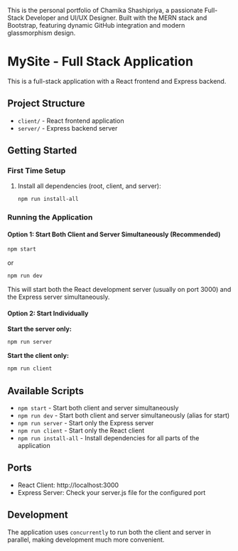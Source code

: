 This is the personal portfolio of Chamika Shashipriya, a passionate Full-Stack Developer and UI/UX Designer. Built with the MERN stack and Bootstrap, featuring dynamic GitHub integration and modern glassmorphism design.

# MySite - Full Stack Application

This is a full-stack application with a React frontend and Express backend.

## Project Structure

- `client/` - React frontend application
- `server/` - Express backend server

## Getting Started

### First Time Setup

1. Install all dependencies (root, client, and server):
   ```bash
   npm run install-all
   ```

### Running the Application

#### Option 1: Start Both Client and Server Simultaneously (Recommended)
```bash
npm start
```
or
```bash
npm run dev
```

This will start both the React development server (usually on port 3000) and the Express server simultaneously.

#### Option 2: Start Individually

**Start the server only:**
```bash
npm run server
```

**Start the client only:**
```bash
npm run client
```

## Available Scripts

- `npm start` - Start both client and server simultaneously
- `npm run dev` - Start both client and server simultaneously (alias for start)
- `npm run server` - Start only the Express server
- `npm run client` - Start only the React client
- `npm run install-all` - Install dependencies for all parts of the application

## Ports

- React Client: http://localhost:3000
- Express Server: Check your server.js file for the configured port

## Development

The application uses `concurrently` to run both the client and server in parallel, making development much more convenient. 
